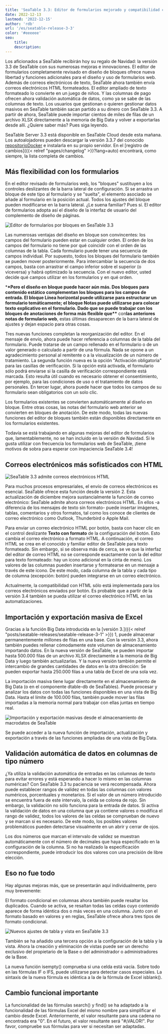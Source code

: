 ```yaml
---
title: 'SeaTable 3.3: Editor de formularios mejorado y compatibilidad con correo electrónico HTML'
date: 2022-12-13
lastmod: '2022-12-15'
author: 'rdb'
url: '/es/seatable-release-3-3'
color: '#eeeeee'
seo:
    title:
    description:
---
```


Los aficionados a SeaTable recibirán hoy su regalo de Navidad: la versión 3.3 de SeaTable con sus numerosas mejoras e innovaciones. El editor de formularios completamente revisado en diseño de bloques ofrece nueva libertad y funciones adicionales para el diseño y uso de formularios web. Además de correos electrónicos de texto, SeaTable ahora también envía correos electrónicos HTML formateados. El editor ampliado de texto formateado lo convierte en un juego de niños. Y las columnas de pago ofrecen ahora validación automática de datos, como ya se sabe de las columnas de texto. Los usuarios que gestionan o quieren gestionar datos masivos en SeaTable también sacan partido a su dinero con SeaTable 3.3. A partir de ahora, SeaTable puede importar cientos de miles de filas de un archivo XLSX directamente a la memoria de Big Data y volver a exportarlas desde allí. ¿Quiere saber más? Pues siga leyendo.

SeaTable Server 3.3 está disponible en SeaTable Cloud desde esta mañana. Los autoalojadores pueden descargar la versión 3.3.7 del conocido [repositorioDocker](https://hub.docker.com/r/seatable/seatable-enterprise) e instalarla en su propio servidor. En el [registro de cambios]({{< relref "pages/changelog" >}}?lang=auto) encontrará, como siempre, la lista completa de cambios.

## Más flexibilidad con los formularios

En el editor revisado de formularios web, los "bloques" sustituyen a los controles deslizantes de la barra lateral de configuración. Si se arrastra un bloque de este tipo al formulario y se "suelta", el elemento asociado se añade al formulario en la posición actual. Todos los ajustes del bloque pueden modificarse en la barra lateral. ¿Le suena familiar? Pues sí. El editor de formularios adopta así el diseño de la interfaz de usuario del complemento de diseño de páginas.

![Editor de formularios por bloques en SeaTable 3.3](Form_Editor_Blockdesign.png)

Las numerosas ventajas del diseño en bloque son convincentes: los campos del formulario pueden estar en cualquier orden. El orden de los campos del formulario no tiene por qué coincidir con el orden de las columnas de la tabla. Cada formulario puede tener una secuencia de campos individual. Por supuesto, todos los bloques del formulario también se pueden mover posteriormente. Para intercambiar la secuencia de dos campos, basta con arrastrar el campo inferior sobre el superior (o viceversa) y habrá optimizado la secuencia. Con el nuevo editor, usted decide qué campos utilizar en los formularios y en qué orden.

\***\*Pero el diseño en bloque puede hacer aún más. Dos bloques para contenido estático complementan los bloques para los campos de entrada. El bloque **Línea horizontal** puede utilizarse para estructurar un formulario temáticamente; el bloque **Notas** puede utilizarse para colocar texto explicativo en el formulario. Dado que se puede trabajar con los bloques de anotaciones de forma más flexible que\*\*** con**las anteriores notas de formulario web**, estas últimas desaparecen de la barra lateral de ajustes y dejan espacio para otras cosas.

Tres nuevas funciones completan la reorganización del editor. En el mensaje de envío, ahora puede hacer referencia a columnas de la tabla del formulario. Puede tratarse de un campo rellenado en el formulario o de un valor generado o calculado a partir de una fórmula. Nada se opone a un agradecimiento personal al remitente o a la visualización de un número de tratamiento. La segunda función nueva es la opción "Activación obligatoria" para las casillas de verificación. Si la opción está activada, el formulario sólo podrá enviarse si la casilla de verificación correspondiente está marcada. Esto resulta útil cuando es necesario obtener el consentimiento, por ejemplo, para las condiciones de uso o el tratamiento de datos personales. En tercer lugar, ahora puede hacer que todos los campos de su formulario sean obligatorios con un solo clic.

Los formularios existentes se convierten automáticamente al diseño en bloque. Entre otras cosas, las notas del formulario web anterior se convierten en bloques de anotación. De este modo, todas las nuevas funciones del editor de bloques también están disponibles directamente en los formularios existentes.

Todavía se está trabajando en algunas mejoras del editor de formularios que, lamentablemente, no se han incluido en la versión de Navidad. Si le gusta utilizar con frecuencia los formularios web de SeaTable, ¡tiene motivos de sobra para esperar con impaciencia SeaTable 3.4!

## Correos electrónicos más sofisticados con HTML

![SeaTable 3.3 admite correos electrónicos HTML](HTML_Email_Support.png)

Para muchos procesos empresariales, el envío de correos electrónicos es esencial. SeaTable ofrece esta función desde la versión 2. Esta actualización de diciembre mejora sustancialmente la función de correo electrónico: SeaTable admite ahora correos electrónicos HTML. En ellos -a diferencia de los mensajes de texto sin formato- puede insertar imágenes, tablas, comentarios y otros formatos, tal como los conoce de clientes de correo electrónico como Outlook, Thunderbird o Apple Mail.

Para enviar un correo electrónico HTML por botón, basta con hacer clic en el control deslizante **Texto con formato** de la configuración del botón. Esto cambia el correo electrónico a formato HTML. A continuación, el correo HTML se crea en el conocido y familiar editor de SeaTable para texto formateado. Sin embargo, si se observa más de cerca, se ve que la interfaz del editor de correo HTML no se corresponde exactamente con la del editor para texto formateado: hay un icono adicional en la cinta de menú. Los valores de las columnas pueden insertarse y formatearse en un mensaje a través de este icono. De este modo, cada columna de la tabla y cada tipo de columna (excepción: botón) pueden integrarse en un correo electrónico.

Actualmente, la compatibilidad con HTML sólo está implementada para los correos electrónicos enviados por botón. Es probable que a partir de la versión 3.4 también se pueda utilizar el correo electrónico HTML en las automatizaciones.

## Importación y exportación masiva de Excel

Gracias a la función Big Data introducida en la [versión 3.]({{< relref "posts/seatable-releases/seatable-release-3-1" >}}) 1, puede almacenar permanentemente millones de filas en una base. Con la versión 3.3, ahora también puedes rellenar cómodamente este volumen de almacenamiento importando datos. En la nueva versión de SeaTable, se pueden importar hasta 500.000 filas de un archivo XLSX directamente a la memoria de Big Data y luego también actualizarlas. Y la nueva versión también permite el intercambio de grandes cantidades de datos en la otra dirección: Se pueden exportar hasta 250.000 filas a una tabla de Excel de una sola vez.

La importación masiva tiene lugar directamente en el almacenamiento de Big Data (o en el componente dtable-db de SeaTables). Puede procesar y analizar los datos con todas las funciones disponibles en una vista de Big Data. Hasta el límite de 100.000 filas, también puede mover las filas importadas a la memoria normal para trabajar con ellas juntas en tiempo real.

![Importación y exportación masivas desde el almacenamiento de macrodatos de SeaTable](Massimport_BigDataStorage.png)

Se puede acceder a la nueva función de importación, actualización y exportación a través de las funciones ampliadas de una vista de Big Data.

## Validación automática de datos en columnas de tipo número

¿Ya utiliza la validación automática de entradas en las columnas de texto para evitar errores y está esperando a hacer lo mismo en las columnas numéricas? Con SeaTable 3.3 tu paciencia se verá recompensada. Ahora puede establecer rangos de validez en todas las columnas con valores numéricos, porcentuales y monetarios. Si el valor de un número introducido se encuentra fuera de este intervalo, la celda se colorea de rojo. Sin embargo, la validación no sólo funciona para la entrada de datos. Si activa la validación de datos en una columna que ya contiene valores o modifica el rango de validez, todos los valores de las celdas se comprueban de nuevo y se marcan si es necesario. De este modo, los posibles valores problemáticos pueden detectarse visualmente en un abrir y cerrar de ojos.

Los dos números que marcan el intervalo de validez se muestran automáticamente con el número de decimales que haya especificado en la configuración de la columna. Si no ha realizado la especificación correspondiente, puede introducir los dos valores con una precisión de libre elección.

## Eso no fue todo

Hay algunas mejoras más, que se presentarán aquí individualmente, pero muy brevemente:

El formato condicional en columnas ahora también puede resaltar los duplicados. Cuando se activa, se resaltan todas las celdas cuyo contenido aparece de forma idéntica dos o más veces en una columna. Junto con el formato basado en valores y en reglas, SeaTable ofrece ahora tres tipos de formato condicional.

![Nuevos ajustes de tabla y vista en SeaTable 3.3](Table_View_Settings.png)

También se ha añadido una tercera opción a la configuración de la tabla y la vista. Ahora la creación y eliminación de vistas puede ser un derecho exclusivo del propietario de la Base o del administrador o administradores de la Base.

La nueva función isempty() comprueba si una celda está vacía. Sobre todo en las fórmulas IF o IFS, puede utilizarse para detectar casos especiales. La sintaxis de la nueva fórmula es idéntica a la de la fórmula de Excel isblank().

## Cambio funcional importante

La funcionalidad de las fórmulas search() y find() se ha adaptado a la funcionalidad de las fórmulas Excel del mismo nombre para simplificar el cambio desde Excel. Anteriormente, el valor resultante para una cadena no encontrada era "0". En el futuro, el valor resultante será "#¡VALOR!". Por favor, compruebe sus fórmulas para ver si necesitan ser adaptadas.
